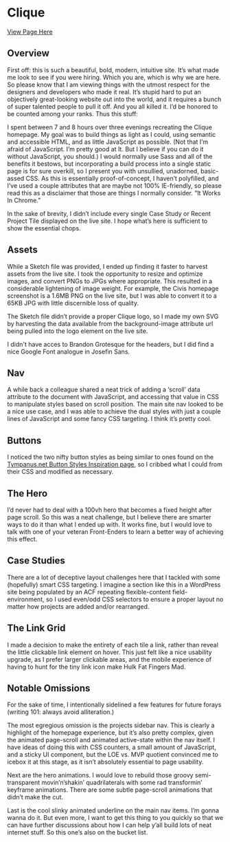 # Clique

[View Page Here](https://khsagehorn.github.io/clique/)

## Overview

First off: this is such a beautiful, bold, modern, intuitive site. It’s what made me look to see if you were hiring. Which you are, which is why we are here. So please know that I am viewing things with the utmost respect for the designers and developers who made it real. It’s stupid hard to put an objectively great-looking website out into the world, and it requires a bunch of super talented people to pull it off. And you all killed it. I’d be honored to be counted among your ranks. Thus this stuff:

I spent between 7 and 8 hours over three evenings recreating the Clique homepage. My goal was to build things as light as I could, using semantic and accessible HTML, and as little JavaScript as possible. (Not that I’m afraid of JavaScript. I’m pretty good at It. But I believe if you can do it without JavaScript, you should.) I would normally use Sass and all of the benefits it bestows, but incorporating a build process into a single static page is for sure overkill, so I present you with unsullied, unadorned, basic-assed CSS. As this is essentially proof-of-concept, I haven’t polyfilled, and I’ve used a couple attributes that are maybe not 100% IE-friendly, so please read this as a disclaimer that those are things I normally consider. “It Works In Chrome.” 

In the sake of brevity, I didn’t include every single Case Study or Recent Project Tile displayed on the live site. I hope what’s here is sufficient to show the essential chops. 

## Assets

While a Sketch file was provided, I ended up finding it faster to harvest assets from the live site. I took the opportunity to resize and optimize images, and convert PNGs to JPGs where appropriate. This resulted in a considerable lightening of image weight. For example, the Civis homepage screenshot is a 1.6MB PNG on the live site, but I was able to convert it to a 65KB JPG with little discernible loss of quality. 

The Sketch file didn’t provide a proper Clique logo, so I made my own SVG by harvesting the data available from the background-image attribute url being pulled into the logo element on the live site. 

I didn't have acces to Brandon Grotesque for the headers, but I did find a nice Google Font analogue in Josefin Sans.

## Nav

A while back a colleague shared a neat trick of adding a ‘scroll’ data attribute to the document with JavaScript, and accessing that value in CSS to manipulate styles based on scroll position. The main site nav looked to be a nice use case, and I was able to achieve the dual styles with just a couple lines of JavaScript and some fancy CSS targeting. I think it’s pretty cool. 

## Buttons

I noticed the two nifty button styles as being similar to ones found on the [Tympanus.net Button Styles Inspiration page](https://tympanus.net/Development/ButtonStylesInspiration/), so I cribbed what I could from their CSS and modified as necessary.

## The Hero

I’d never had to deal with a 100vh hero that becomes a fixed height after page scroll. So this was a neat challenge, but I believe there are smarter ways to do it than what I ended up with. It works fine, but I would love to talk with one of your veteran Front-Enders to learn a better way of achieving this effect. 

## Case Studies

There are a lot of deceptive layout challenges here that I tackled with some (hopefully) smart CSS targeting. I imagine a section like this in a WordPress site being populated by an ACF repeating flexible-content field-environment, so I used even/odd CSS selectors to ensure a proper layout no matter how projects are added and/or rearranged. 

## The Link Grid

I made a decision to make the entirety of each tile a link, rather than reveal the little clickable link element on hover. This just felt like a nice usability upgrade, as I prefer larger clickable areas, and the mobile experience of having to hunt for the tiny link icon make Hulk Fat Fingers Mad. 

## Notable Omissions

For the sake of time, I intentionally sidelined a few features for future forays (writing 101: always avoid alliteration.) 

The most egregious omission is the projects sidebar nav. This is clearly a highlight of the homepage experience, but it’s also pretty complex, given the animated page-scroll and animated active-state within the nav itself. I have ideas of doing this with CSS counters, a small amount of JavaScript, and a sticky UI component, but the LOE vs. MVP quotient convinced me to icebox it at this stage, as it isn’t absolutely essential to page usability. 

Next are the hero animations. I would love to rebuild those groovy semi-transparent movin’n’shakin’ quadrilaterals with some rad transformin’ keyframe animations. There are some subtle page-scroll animations that didn’t make the cut.

Last is the cool slinky animated underline on the main nav items. I’m gonna wanna do it. But even more, I want to get this thing to you quickly so that we can have further discussions about how I can help y’all build lots of neat internet stuff. So this one’s also on the bucket list. 
